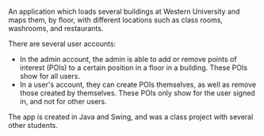 An application which loads several buildings at Western University and maps them, by floor, with different locations such as class rooms, washrooms, and restaurants.

There are several user accounts:
- In the admin account, the admin is able to add or remove points of interest (POIs) to a certain position in a floor in a building. These POIs show for all users.
- In a user's account, they can create POIs themselves, as well as remove those created by themselves. These POIs only show for the user signed in, and not for other users.

The app is created in Java and Swing, and was a class project with several other students.
